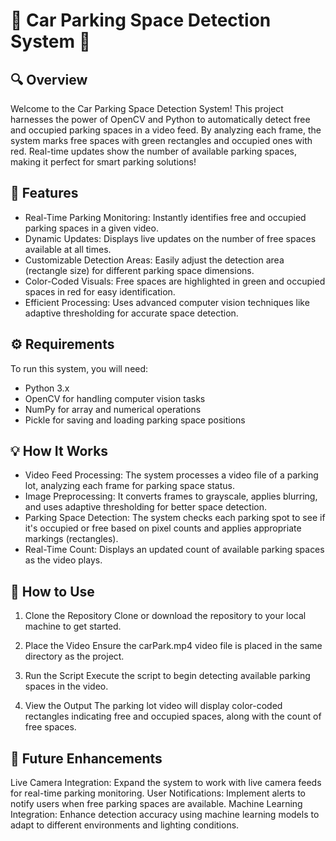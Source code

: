 # 🚗 Car Parking Space Detection System 🚗
## 🔍 Overview
Welcome to the Car Parking Space Detection System! This project harnesses the power of OpenCV and Python to automatically detect free and occupied parking spaces in a video feed. By analyzing each frame, the system marks free spaces with green rectangles and occupied ones with red. Real-time updates show the number of available parking spaces, making it perfect for smart parking solutions!

## 🌟 Features
* Real-Time Parking Monitoring: Instantly identifies free and occupied parking spaces in a given video.
* Dynamic Updates: Displays live updates on the number of free spaces available at all times.
* Customizable Detection Areas: Easily adjust the detection area (rectangle size) for different parking space dimensions.
* Color-Coded Visuals: Free spaces are highlighted in green and occupied spaces in red for easy identification.
* Efficient Processing: Uses advanced computer vision techniques like adaptive thresholding for accurate space detection.
## ⚙️ Requirements
To run this system, you will need:

* Python 3.x
* OpenCV for handling computer vision tasks
* NumPy for array and numerical operations
* Pickle for saving and loading parking space positions
## 💡 How It Works
* Video Feed Processing: The system processes a video file of a parking lot, analyzing each frame for parking space status.
* Image Preprocessing: It converts frames to grayscale, applies blurring, and uses adaptive thresholding for better space detection.
* Parking Space Detection: The system checks each parking spot to see if it's occupied or free based on pixel counts and applies appropriate markings (rectangles).
* Real-Time Count: Displays an updated count of available parking spaces as the video plays.
## 🚀 How to Use
1. Clone the Repository
Clone or download the repository to your local machine to get started.

2. Place the Video
Ensure the carPark.mp4 video file is placed in the same directory as the project.

3. Run the Script
Execute the script to begin detecting available parking spaces in the video.

4. View the Output
The parking lot video will display color-coded rectangles indicating free and occupied spaces, along with the count of free spaces.

## 🎯 Future Enhancements
Live Camera Integration: Expand the system to work with live camera feeds for real-time parking monitoring.
User Notifications: Implement alerts to notify users when free parking spaces are available.
Machine Learning Integration: Enhance detection accuracy using machine learning models to adapt to different environments and lighting conditions.
